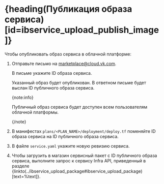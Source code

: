 # {heading(Публикация образа сервиса)[id=ibservice_upload_publish_image]}

Чтобы опубликовать образ сервиса в облачной платформе:

1. Отправьте письмо на [marketplace@cloud.vk.com](mailto:marketplace@cloud.vk.com).

   В письме укажите ID образа сервиса.

   Указанный образ будет опубликован. В ответном письме будет выслан ID публичного образа сервиса.

   {note:info}

   Публичный образ сервиса будет доступен всем пользователям облачной платформы.

   {/note}
1. В манифестах `plans/<PLAN_NAME>/deployment/deploy.tf` поменяйте ID образа сервиса на ID публичного образа сервиса.
1. В файле `service.yaml` укажите новую ревизию сервиса.
1. Чтобы загрузить в магазин сервисный пакет с ID публичного образа сервиса, выполните запрос к сервису Infra API, приведенный в разделе {linkto(../ibservice_upload_package#ibservice_upload_package)[text=%text]}.
